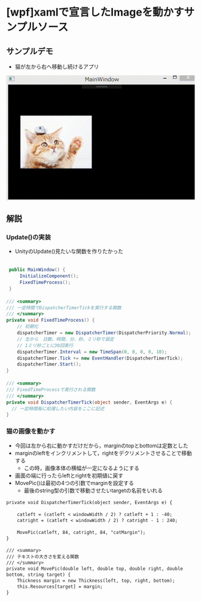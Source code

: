 # [wpf]xamlで宣言したImageを動かすサンプルソース

## サンプルデモ

- 猫が左から右へ移動し続けるアプリ

![result](https://github.com/Ryu955/WpfApplicationDynamicSample/blob/media/xaml.gif)

## 解説

### Update()の実装
- UnityのUpdate()見たいな関数を作りたかった

```C#:MainWindow.xaml.cs

 public MainWindow() {
     InitializeComponent();
     FixedTimeProcess();
 }

/// <summary>
/// 一定時間でDispatcherTimerTickを実行する関数
/// </summary>
private void FixedTimeProcess() {
    // 初期化
    dispatcherTimer = new DispatcherTimer(DispatcherPriority.Normal);
    // 左から　日数、時間、分、秒、ミリ秒で設定
    // 1ミリ秒ごとに30回実行
    dispatcherTimer.Interval = new TimeSpan(0, 0, 0, 0, 10);
    dispatcherTimer.Tick += new EventHandler(DispatcherTimerTick);
    dispatcherTimer.Start();
}

/// <summary>
/// FixedTimeProcessで実行される関数
/// </summary>
private void DispatcherTimerTick(object sender, EventArgs e) {
  // 一定時間毎に処理したい内容をここに記述
}
```

### 猫の画像を動かす
- 今回は左から右に動かすだけだから，marginのtopとbottomは定数とした
- marginのleftをインクリメントして，rightをデクリメントさせることで移動する
  - この時，画像本体の横幅が一定になるようにする
- 画面の端に行ったらleftとrightを初期値に戻す
- MovePic()は最初の4つの引数でmarginを設定する
  - 最後のstring型の引数で移動させたいtargetの名前をいれる

```C#:DispatcherTimerTick()
private void DispatcherTimerTick(object sender, EventArgs e) {

    catleft = (catleft < windowWidth / 2) ? catleft + 1 : -40;
    catright = (catleft < windowWidth / 2) ? catright - 1 : 240;

    MovePic(catleft, 84, catright, 84, "catMargin");
}

/// <summary>
/// テキストの大きさを変える関数
/// </summary>
private void MovePic(double left, double top, double right, double bottom, string target) {
    Thickness margin = new Thickness(left, top, right, bottom);
    this.Resources[target] = margin;
}
```
